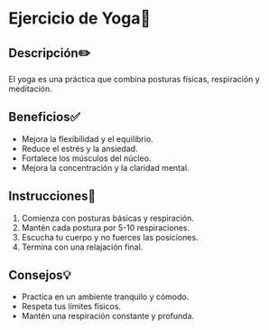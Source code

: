# Ejercicio de Yoga👏

## Descripción✏️
El yoga es una práctica que combina posturas físicas, respiración y meditación.

## Beneficios✅
- Mejora la flexibilidad y el equilibrio.
- Reduce el estrés y la ansiedad.
- Fortalece los músculos del núcleo.
- Mejora la concentración y la claridad mental.

## Instrucciones📝
1. Comienza con posturas básicas y respiración.
2. Mantén cada postura por 5-10 respiraciones.
3. Escucha tu cuerpo y no fuerces las posiciones.
4. Termina con una relajación final.


## Consejos💡
- Practica en un ambiente tranquilo y cómodo.
- Respeta tus límites físicos.
- Mantén una respiración constante y profunda. 